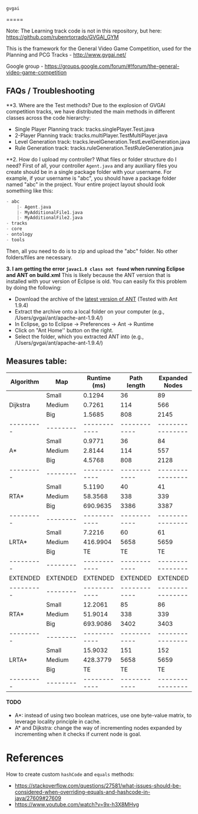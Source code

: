     gvgai
=====

Note: The Learning track code is not in this repository, but here: https://github.com/rubenrtorrado/GVGAI_GYM


This is the framework for the General Video Game Competition, used for the Planning and PCG Tracks - http://www.gvgai.net/

Google group - https://groups.google.com/forum/#!forum/the-general-video-game-competition

## FAQs / Troubleshooting

**3. Where are the Test methods? Due to the explosion of GVGAI competition tracks, we have distributed the main methods in different classes across the code hierarchy:

 - Single Player Planning track: tracks.singlePlayer.Test.java
 - 2-Player Planning track: tracks.multiPlayer.TestMultiPlayer.java
 - Level Generation track: tracks.levelGeneration.TestLevelGeneration.java
 - Rule Generation track: tracks.ruleGeneration.TestRuleGeneration.java


**2. How do I upload my controller? What files or folder structure do I need? 
First of all, your controller ```Agent.java``` and any auxiliary files you create should be in a single package folder with your username. For example, if your username is "abc", you should have a package folder named "abc" in the project. Your entire project layout should look something like this:

```groovy
- abc
	|- Agent.java
	|- MyAdditionalFile1.java
	|- MyAdditionalFile2.java
- tracks
- core
- ontology
- tools
```

Then, all you need to do is to zip and upload the "abc" folder. No other folders/files are necessary.


**3. I am getting the error `javac1.8 class not found` when running Eclipse and ANT on build.xml**
This is likely because the ANT version that is installed with your version of Eclipse is old. You can easily fix this problem by doing the following:

- Download the archive of the [latest version of ANT](http://ant.apache.org/bindownload.cgi) (Tested with  Ant 1.9.4)
- Extract the archive onto a local folder on your computer (e.g., /Users/gvgai/ant/apache-ant-1.9.4/)
- In Eclipse, go to Eclipse -> Preferences -> Ant -> Runtime
- Click on "Ant Home'' button on the right.
- Select the folder, which you extracted ANT into (e.g., /Users/gvgai/ant/apache-ant-1.9.4/)

## Measures table:

| Algorithm  | Map      | Runtime (ms) | Path length   | Expanded Nodes   |
|------------|----------|--------------|---------------|------------------|
|            | Small    | 0.1294       | 36            | 89               |
| Dijkstra   | Medium   | 0.7261       | 114           | 566              |
|            | Big      | 1.5685       | 808           | 2145             |
| ---------  | -------- | ------------ | ------------  | ---------------- |
|            | Small    | 0.9771       | 36            | 84               |
| A*         | Medium   | 2.8144       | 114           | 557              |
|            | Big      | 4.5768       | 808           | 2128             |
| ---------  | -------- | ------------ | ------------  | ---------------- |
|            | Small    | 5.1190       | 40            | 41               |
| RTA*       | Medium   | 58.3568      | 338           | 339              |
|            | Big      | 690.9635     | 3386          | 3387             |
| ---------  | -------- | ------------ | ------------  | ---------------- |
|            | Small    | 7.2216       | 60            | 61               |
| LRTA*      | Medium   | 416.9904     | 5658          | 5659             |
|            | Big      | TE           | TE            | TE               |
| ---------  | -------- | ------------ | ------------  | ---------------- |
| EXTENDED   | EXTENDED | EXTENDED     | EXTENDED      | EXTENDED         |
| ---------  | -------- | ------------ | ------------  | ---------------- |
|            | Small    | 12.2061      | 85            | 86               |
| RTA*       | Medium   | 51.9014      | 338           | 339              |
|            | Big      | 693.9086     | 3402          | 3403             |
| ---------  | -------- | ------------ | ------------  | ---------------- |
|            | Small    | 15.9032      | 151           | 152              |
| LRTA*      | Medium   | 428.3779     | 5658          | 5659             |
|            | Big      | TE           | TE            | TE               |
| ---------  | -------- | ------------ | ------------  | ---------------- |


#### TODO
- A*: instead of using two boolean matrices, use one byte-value matrix, to leverage locality principle in cache.
- A* and Dijkstra: change the way of incrementing nodes expanded by incrementing when it checks if current node is goal.

# References
How to create custom `hashCode` and `equals` methods:
  - https://stackoverflow.com/questions/27581/what-issues-should-be-considered-when-overriding-equals-and-hashcode-in-java/27609#27609
  - https://www.youtube.com/watch?v=9x-h3X8MHvg
